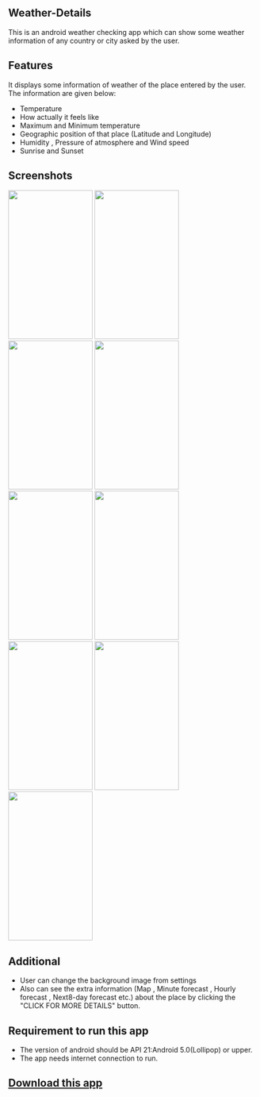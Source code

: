 ## Weather-Details
This is an android weather checking app which can show some weather information of any country or city asked by the user.
## Features
It displays some information of weather of the place entered by the user. The information are given below:
* Temperature
* How actually it feels like
* Maximum and Minimum temperature
* Geographic position of that place (Latitude and Longitude)
* Humidity , Pressure of atmosphere and Wind speed
* Sunrise and Sunset
## Screenshots
<img src="https://user-images.githubusercontent.com/74064639/98675292-4417d580-2384-11eb-937b-6405b0a4ba1d.jpg" width="170" height="300"/> <img src="https://user-images.githubusercontent.com/74064639/98676245-88f03c00-2385-11eb-9e8a-3d2077d135a6.jpg" width="170" height="300"/> <img src="https://user-images.githubusercontent.com/74064639/98676304-a2918380-2385-11eb-8bce-da3c7bafd3eb.jpg" width="170" height="300"/> <img src="https://user-images.githubusercontent.com/74064639/98676398-c2c14280-2385-11eb-8a35-0d817ca6dc3c.jpg" width="170" height="300"/> <img src="https://user-images.githubusercontent.com/74064639/98676487-dec4e400-2385-11eb-8bd4-8c5210f6c3ac.jpg" width="170" height="300"/> <img src="https://user-images.githubusercontent.com/74064639/98676591-ff8d3980-2385-11eb-9323-541b3eacab7c.jpg" width="170" height="300"/> <img src="https://user-images.githubusercontent.com/74064639/98676614-06b44780-2386-11eb-862f-e0998cbbc9bb.jpg" width="170" height="300"/> <img src="https://user-images.githubusercontent.com/74064639/98676625-0b78fb80-2386-11eb-91f1-7bfa30e346e1.jpg" width="170" height="300"/> <img src="https://user-images.githubusercontent.com/74064639/98676652-116edc80-2386-11eb-8614-2fb9c63474c2.jpg" width="170" height="300"/>

## Additional
* User can change the background image from settings
* Also can see the extra information (Map , Minute forecast , Hourly forecast , Next8-day forecast etc.) about the place by clicking the "CLICK FOR MORE DETAILS" button.

## Requirement to run this app
* The version of android should be API 21:Android 5.0(Lollipop) or upper.
* The app needs internet connection to run.

## [Download this app ](https://drive.google.com/file/d/1aXXumeHsEkrfSb6zCKaCSv0dOgdr3j-z/view?usp=sharing)
